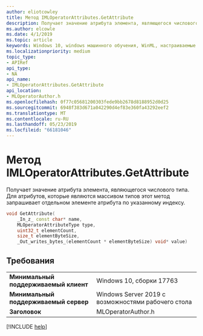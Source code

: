 ```yaml
---
author: eliotcowley
title: Метод IMLOperatorAttributes.GetAttribute
description: Получает значение атрибута элемента, являющегося числового типа.
ms.author: elcowle
ms.date: 4/1/2019
ms.topic: article
keywords: Windows 10, windows машинного обучения, WinML, настраиваемые операторы, GetAttribute
ms.localizationpriority: medium
topic_type:
- APIRef
api_type:
- NA
api_name:
- IMLOperatorAttributes.GetAttribute
api_location:
- MLOperatorAuthor.h
ms.openlocfilehash: 0f77c05681200303fede9bb2678d8188952d0d25
ms.sourcegitcommit: 6948f383d671a042290d4ef83e360fa43292eef2
ms.translationtype: MT
ms.contentlocale: ru-RU
ms.lasthandoff: 05/23/2019
ms.locfileid: "66181046"
---
```

# <a name="imloperatorattributesgetattribute-method"></a>Метод IMLOperatorAttributes.GetAttribute

Получает значение атрибута элемента, являющегося числового типа. Для атрибутов, которые являются массивом типов этот метод запрашивает отдельном элементе атрибута по указанному индексу.

```cpp
void GetAttribute(
    _In_z_ const char* name,
    MLOperatorAttributeType type,
    uint32_t elementCount,
    size_t elementByteSize,
    _Out_writes_bytes_(elementCount * elementByteSize) void* value)
```

## <a name="requirements"></a>Требования

| | |
|-|-|
| **Минимальный поддерживаемый клиент** | Windows 10, сборки 17763 |
| **Минимальный поддерживаемый сервер** | Windows Server 2019 с возможностями рабочего стола |
| **Заголовок** | MLOperatorAuthor.h |

[!INCLUDE [help](../../includes/get-help.md)]
